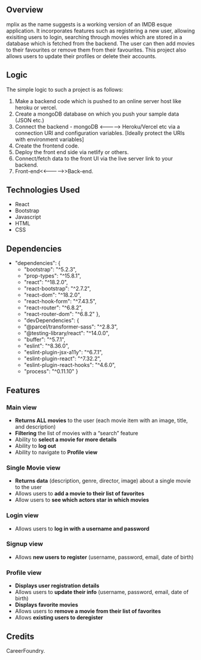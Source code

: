 

<a id="overview"></a>
## Overview
mplix as the name suggests is a working version of an IMDB esque application. It incorporates features such as registering a new user, allowing exisiting users to login, searching through movies which are stored in a database which is fetched from the backend. The user can then add movies to their favourites or remove them from their favourites. This project also allows users to update their profiles or delete their accounts. 

##  Logic
The simple logic to such a project is as follows:

1. Make a backend code which is pushed to an online server host like heroku or vercel.
2. Create a mongoDB database on which you push your sample data (JSON etc.)
3. Connect the backend - mongoDB <-----> Heroku/Vercel etc via a connection URI and configuration variables. [Ideally protect the URIs with environment variables]
4. Create the frontend code.
5. Deploy the front end side via netlify or others.
6. Connect/fetch data to the front UI via the live server link to your backend.
7. Front-end<<----->>Back-end.
   
<a id="technologies-used"></a>
## Technologies Used
+ React
+ Bootstrap
+ Javascript
+ HTML
+ CSS

<a id="dependencies"></a>
## Dependencies
* "dependencies": {
  *  "bootstrap": "^5.2.3",
  *  "prop-types": "^15.8.1",
  *  "react": "^18.2.0",
  *  "react-bootstrap": "^2.7.2",
  *  "react-dom": "^18.2.0",
  *  "react-hook-form": "^7.43.5",
  *  "react-router": "^6.8.2",
  *  "react-router-dom": "^6.8.2"
  },
  * "devDependencies": {
   * "@parcel/transformer-sass": "^2.8.3",
   * "@testing-library/react": "^14.0.0",
   * "buffer": "^5.7.1",
   * "eslint": "^8.36.0",
   * "eslint-plugin-jsx-a11y": "^6.7.1",
   * "eslint-plugin-react": "^7.32.2",
   * "eslint-plugin-react-hooks": "^4.6.0",
   * "process": "^0.11.10"
  }


<a id="features"></a>
## Features

### Main view
- **Returns ALL movies** to the user (each movie item with an image, title, and description)
- **Filtering** the list of movies with a “search” feature
- Ability to **select a movie for more details**
- Ability to **log out**
- Ability to navigate to **Profile view**

### Single Movie view
- **Returns data** (description, genre, director, image) about a single movie to the user
- Allows users to **add a movie to their list of favorites**
- Allow users to **see which actors star in which movies**

### Login view
- Allows users to **log in with a username and password**

### Signup view
- Allows **new users to register** (username, password, email, date of birth)

### Profile view
- **Displays user registration details**
- Allows users to **update their info** (username, password, email, date of birth)
- **Displays favorite movies**
- Allows users to **remove a movie from their list of favorites**
- Allows **existing users to deregister**


<a id="credits"></a>
## Credits
CareerFoundry.
